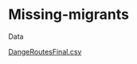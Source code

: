 # Missing-migrants
Data

[DangeRoutesFinal.csv](https://github.com/aymencito/Missing-migrants/files/6524397/DangeRoutesFinal.csv)
